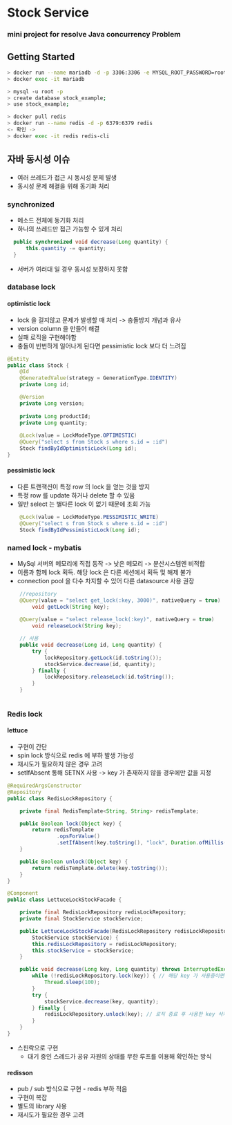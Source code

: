 # Stock Service

### mini project for resolve Java concurrency Problem

## Getting Started

```bash
> docker run --name mariadb -d -p 3306:3306 -e MYSQL_ROOT_PASSWORD=root mariadb
> docker exec -it mariadb

> mysql -u root -p
> create database stock_example;
> use stock_example;

> docker pull redis
> docker run --name redis -d -p 6379:6379 redis
<- 확인 ->
> docker exec -it redis redis-cli 
```

## 자바 동시성 이슈

- 여러 쓰레드가 접근 시 동시성 문제 발생
- 동시성 문제 해결을 위해 동기화 처리

### synchronized

- 메소드 전체에 동기화 처리
- 하나의 쓰레드만 접근 가능할 수 있게 처리

 ```java
   public synchronized void decrease(Long quantity) {
       this.quantity -= quantity;
   }
``` 
- 서버가 여러대 일 경우 동시성 보장하지 못함


### database lock
#### optimistic lock
- lock 을 걸지않고 문제가 발생할 때 처리 -> 충돌방지 개념과 유사
- version column 을 만들어 해결
- 실패 로직을 구현해야함
- 충돌이 빈번하게 일어나게 된다면 pessimistic lock 보다 더 느려짐

~~~ java
@Entity
public class Stock {
	@Id
	@GeneratedValue(strategy = GenerationType.IDENTITY)
	private Long id;

	@Version
	private Long version;
	
	private Long productId;
	private Long quantity;
	
	@Lock(value = LockModeType.OPTIMISTIC)
    @Query("select s from Stock s where s.id = :id")
    Stock findByIdOptimisticLock(Long id);
}
~~~

#### pessimistic lock
- 다른 트랜잭션이 특정 row 의 lock 을 얻는 것을 방지
- 특정 row 를 update 하거나 delete 할 수 있음
- 일반 select 는 별다른 lock 이 없기 때문에 조회 가능
~~~ java
    @Lock(value = LockModeType.PESSIMISTIC_WRITE)
    @Query("select s from Stock s where s.id = :id")
    Stock findByIdPessimisticLock(Long id);
~~~

### named lock - mybatis
- MySql 서버의 메모리에 직접 동작 -> 낮은 메모리 -> 분산시스템엔 비적합
- 이름과 함께 lock 획득. 해당 lock 은 다른 세션에서 획득 및 해제 불가
- connection pool 을 다수 차지할 수 있어 다른 datasource 사용 권장

~~~java
    //repository
    @Query(value = "select get_lock(:key, 3000)", nativeQuery = true)
        void getLock(String key);
    
    @Query(value = "select release_lock(:key)", nativeQuery = true)
        void releaseLock(String key);

    // 사용
    public void decrease(Long id, Long quantity) {
		try {
			lockRepository.getLock(id.toString());
			stockService.decrease(id, quantity);
		} finally {
			lockRepository.releaseLock(id.toString());
		}
	}
    
~~~

### Redis lock
#### lettuce
- 구현이 간단
- spin lock 방식으로 redis 에 부하 발생 가능성
- 재시도가 필요하지 않은 경우 고려
- setIfAbsent 통해 SETNX 사용 -> key 가 존재하지 않을 경우에만 값을 지정
~~~ java
@RequiredArgsConstructor
@Repository
public class RedisLockRepository {

    private final RedisTemplate<String, String> redisTemplate;

    public Boolean lock(Object key) {
        return redisTemplate
                .opsForValue()
                .setIfAbsent(key.toString(), "lock", Duration.ofMillis(3000)); // lock 사용시간 3초
    }

    public Boolean unlock(Object key) {
        return redisTemplate.delete(key.toString());
    }
}

~~~
~~~java
@Component
public class LettuceLockStockFacade {

	private final RedisLockRepository redisLockRepository;
	private final StockService stockService;

	public LettuceLockStockFacade(RedisLockRepository redisLockRepository,
		StockService stockService) {
		this.redisLockRepository = redisLockRepository;
		this.stockService = stockService;
	}

	public void decrease(Long key, Long quantity) throws InterruptedException {
		while (!redisLockRepository.lock(key)) { // 해당 key 가 사용중이면 sleep 을 걸어 계속 대기(spin-lock)
			Thread.sleep(100);
		}
		try {
			stockService.decrease(key, quantity);
		} finally {
			redisLockRepository.unlock(key); // 로직 종료 후 사용한 key 삭제
		}
	}
}
~~~
- 스핀락으로 구현
    - 대기 중인 스레드가 공유 자원의 상태를 무한 루프를 이용해 확인하는 방식

#### redisson
- pub / sub 방식으로 구현 - redis 부하 적음
- 구현이 복잡
- 별도의 library 사용
- 재시도가 필요한 경우 고려